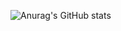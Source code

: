 ![Anurag's GitHub stats](https://github-readme-stats.vercel.app/api?username=anuraghazra&hide=contribs,prs)
<!---
0ndori/0ndori is a ✨ special ✨ repository because its `README.md` (this file) appears on your GitHub profile.
You can click the Preview link to take a look at your changes.
--->

